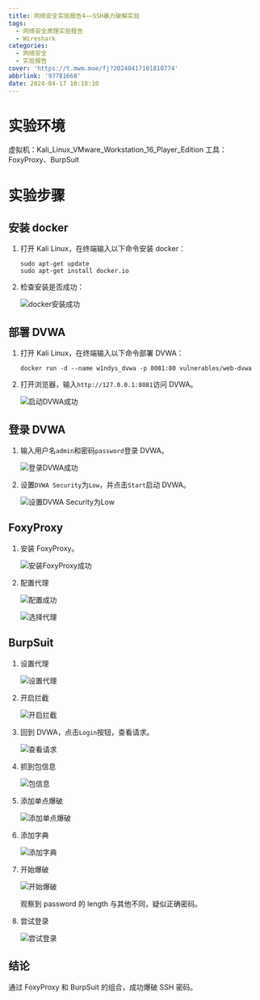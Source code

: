 ```yaml
---
title: 网络安全实验报告4——SSH暴力破解实验
tags:
  - 网络安全原理实验报告
  - Wireshark
categories:
  - 网络安全
  - 实验报告
cover: 'https://t.mwm.moe/fj?20240417101810774'
abbrlink: '97781668'
date: 2024-04-17 10:18:10
---
```


# 实验环境

虚拟机：Kali_Linux_VMware_Workstation_16_Player_Edition
工具：FoxyProxy、BurpSuit

# 实验步骤

## 安装 docker

1. 打开 Kali Linux，在终端输入以下命令安装 docker：

   ```
   sudo apt-get update
   sudo apt-get install docker.io
   ```

2. 检查安装是否成功：

   ![docker安装成功](../images/CyberSecurity/4-DVWA/image.png)

## 部署 DVWA

1. 打开 Kali Linux，在终端输入以下命令部署 DVWA：

   ```
   docker run -d --name w1ndys_dvwa -p 8081:80 vulnerables/web-dvwa
   ```

2. 打开浏览器，输入`http://127.0.0.1:8081`访问 DVWA。

   ![启动DVWA成功](../images/CyberSecurity/4-DVWA/image-1.png)

## 登录 DVWA

1. 输入用户名`admin`和密码`password`登录 DVWA。

   ![登录DVWA成功](../images/CyberSecurity/4-DVWA/image-2.png)

2. 设置`DVWA Security`为`Low`，并点击`Start`启动 DVWA。

   ![设置DVWA Security为Low](../images/CyberSecurity/4-DVWA/image-3.png)

## FoxyProxy

1. 安装 FoxyProxy。

   ![安装FoxyProxy成功](../images/CyberSecurity/4-DVWA/image-4.png)

2. 配置代理

   ![配置成功](../images/CyberSecurity/4-DVWA/image-5.png)

   ![选择代理](../images/CyberSecurity/4-DVWA/image-6.png)

## BurpSuit

1. 设置代理

   ![设置代理](../images/CyberSecurity/4-DVWA/image-7.png)

2. 开启拦截

   ![开启拦截](../images/CyberSecurity/4-DVWA/image-8.png)

3. 回到 DVWA，点击`Login`按钮，查看请求。

   ![查看请求](../images/CyberSecurity/4-DVWA/image-9.png)

4. 抓到包信息

   ![包信息](../images/CyberSecurity/4-DVWA/image-10.png)

5. 添加单点爆破

   ![添加单点爆破](../images/CyberSecurity/4-DVWA/image-11.png)

6. 添加字典

   ![添加字典](../images/CyberSecurity/4-DVWA/image-12.png)

7. 开始爆破

   ![开始爆破](../images/CyberSecurity/4-DVWA/image-13.png)

   观察到 password 的 length 与其他不同，疑似正确密码。

8. 尝试登录

   ![尝试登录](../images/CyberSecurity/4-DVWA/image-14.png)

## 结论

通过 FoxyProxy 和 BurpSuit 的组合，成功爆破 SSH 密码。
